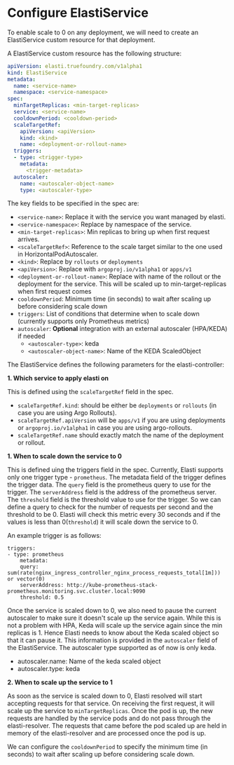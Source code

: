 # Configure ElastiService

To enable scale to 0 on any deployment, we will need to create an ElastiService custom resource for that deployment. 

A ElastiService custom resource has the following structure:

```yaml
apiVersion: elasti.truefoundry.com/v1alpha1
kind: ElastiService
metadata:
  name: <service-name>
  namespace: <service-namespace>
spec:
  minTargetReplicas: <min-target-replicas>
  service: <service-name>
  cooldownPeriod: <cooldown-period>
  scaleTargetRef:
    apiVersion: <apiVersion>
    kind: <kind>
    name: <deployment-or-rollout-name>
  triggers:
  - type: <trigger-type>
    metadata:
      <trigger-metadata>
  autoscaler:
    name: <autoscaler-object-name>
    type: <autoscaler-type>
```
The key fields to be specified in the spec are:

- `<service-name>`: Replace it with the service you want managed by elasti.
- `<service-namespace>`: Replace by namespace of the service.
- `<min-target-replicas>`: Min replicas to bring up when first request arrives.
- `<scaleTargetRef>`: Reference to the scale target similar to the one used in HorizontalPodAutoscaler.
- `<kind>`: Replace by `rollouts` or `deployments`
- `<apiVersion>`: Replace with `argoproj.io/v1alpha1` or `apps/v1`
- `<deployment-or-rollout-name>`: Replace with name of the rollout or the deployment for the service. This will be scaled up to min-target-replicas when first request comes
- `cooldownPeriod`: Minimum time (in seconds) to wait after scaling up before considering scale down
- `triggers`: List of conditions that determine when to scale down (currently supports only Prometheus metrics)
- `autoscaler`: **Optional** integration with an external autoscaler (HPA/KEDA) if needed
  - `<autoscaler-type>`: keda
  - `<autoscaler-object-name>`: Name of the KEDA ScaledObject

The ElastiService defines the following parameters for the elasti-controller:

**1. Which service to apply elasti on** 

This is defined using the `scaleTargetRef` field in the spec. 

- `scaleTargetRef.kind`: should be either be  `deployments` or `rollouts` (in case you are using Argo Rollouts). 
- `scaleTargetRef.apiVersion` will be `apps/v1` if you are using deployments or `argoproj.io/v1alpha1` in case you are using argo-rollouts. 
- `scaleTargetRef.name` should exactly match the name of the deployment or rollout. 

**1. When to scale down the service to 0**

This is defined uing the triggers field in the spec. Currently, Elasti supports only one trigger type - `prometheus`. The metadata field of the trigger defines the trigger data. The `query` field is the prometheus query to use for the trigger. The `serverAddress` field is the address of the prometheus server. The `threshold` field is the threshold value to use for the trigger. So we can define a query to check for the number of requests per second and the threshold to be 0. Elasti will check this metric every 30 seconds and if the values is less than 0(`threshold`) it will scale down the service to 0.

An example trigger is as follows:

```
triggers:
- type: prometheus
    metadata:
    query: sum(rate(nginx_ingress_controller_nginx_process_requests_total[1m])) or vector(0)
    serverAddress: http://kube-prometheus-stack-prometheus.monitoring.svc.cluster.local:9090
    threshold: 0.5
```

Once the service is scaled down to 0, we also need to pause the current autoscaler to make sure it doesn't scale up the service again. While this is not a problem with HPA, Keda will scale up the service again since the min replicas is 1. Hence Elasti needs to know about the Keda scaled object so that it can pause it. This information is provided in the `autoscaler` field of the ElastiService. The autoscaler type supported as of now is only keda. 

- autoscaler.name: Name of the keda scaled object
- autoscaler.type: keda

**2. When to scale up the service to 1**

As soon as the service is scaled down to 0, Elasti resolved will start accepting requests for that service. On receiving the first request, it will scale up the service to `minTargetReplicas`. Once the pod is up, the new requests are handled by the service pods and do not pass through the elasti-resolver. The requests that came before the pod scaled up are held in memory of the elasti-resolver and are processed once the pod is up.

We can configure the `cooldownPeriod` to specify the minimum time (in seconds) to wait after scaling up before considering scale down.